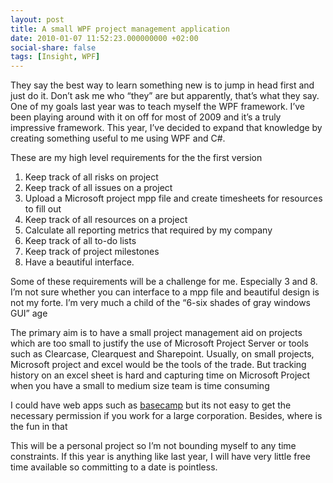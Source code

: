 ```yaml
---
layout: post
title: A small WPF project management application
date: 2010-01-07 11:52:23.000000000 +02:00
social-share: false
tags: [Insight, WPF]
---
```

They say the best way to learn something new is to jump in head first and just do it. Don’t ask me who “they” are but apparently, that’s what they say. One of my goals last year was to teach myself the WPF framework. I’ve been playing around with it on off for most of 2009 and it’s a truly impressive framework. This year, I’ve decided to expand that knowledge by creating something useful to me using WPF and C#.

These are my high level requirements for the the first version
1. Keep track of all risks on project
2. Keep track of all issues on a project
3. Upload a Microsoft project mpp file and create timesheets for resources to fill out
4. Keep track of all resources on a project
5. Calculate all reporting metrics that required by my company
6. Keep track of all to-do lists
7. Keep track of project milestones
8. Have a beautiful interface.


Some of these requirements will be a challenge for me. Especially 3 and 8. I’m not sure whether you can interface to a mpp file and beautiful design is not my forte. I’m very much a child of the “6-six shades of gray windows GUI” age

The primary aim is to have a small project management aid on projects which are too small to justify the use of Microsoft Project Server or tools such as Clearcase, Clearquest and Sharepoint. Usually, on small projects, Microsoft project and excel would be the tools of the trade. But tracking history on an excel sheet is hard and capturing time on Microsoft Project when you have a small to medium size team is time consuming

I could have web apps such as <a href="http://basecamphq.com/">basecamp</a> but its not easy to get the necessary permission if you work for a large corporation. Besides, where is the fun in that

This will be a personal project so I’m not bounding myself to any time constraints. If this year is anything like last year, I will have very little free time available so committing to a date is pointless.

